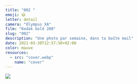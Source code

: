 ```yaml
---
title: "002 "
emoji: 😃
letter: detail
camera: "Olympus XA"
film: "Kodak Gold 200"
slug: "002"
description: "Une photo par semaine, dans ta boîte mail"
date: 2021-03-30T12:57:50+02:00
color: mauve
resources:
  - src: "cover.webp"
    name: "cover"
---
```

![](cover)
